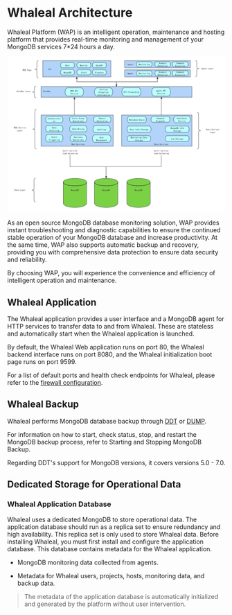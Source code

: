 # Whaleal Architecture

Whaleal Platform (WAP) is an intelligent operation, maintenance and hosting platform that provides real-time monitoring and management of your MongoDB services 7*24 hours a day.

![01-WhalealArchitecture](../../images/whaleal-platform-Images/01-whaleal-overview/01-whaleal-architecture/01-whaleal-architecture.png)

As an open source MongoDB database monitoring solution, WAP provides instant troubleshooting and diagnostic capabilities to ensure the continued stable operation of your MongoDB database and increase productivity. At the same time, WAP also supports automatic backup and recovery, providing you with comprehensive data protection to ensure data security and reliability. 

By choosing WAP, you will experience the convenience and efficiency of intelligent operation and maintenance.



## Whaleal Application

The Whaleal application provides a user interface and a MongoDB agent for HTTP services to transfer data to and from Whaleal. These are stateless and automatically start when the Whaleal application is launched.

By default, the Whaleal Web application runs on port 80, the Whaleal backend interface runs on port 8080, and the Whaleal initialization boot page runs on port 9599.

For a list of default ports and health check endpoints for Whaleal, please refer to the [firewall configuration](../08-Security/01-ConfigureFirewalltoAccessWhaleal.md).



## Whaleal Backup

Whaleal performs MongoDB database backup through [DDT](https://docs.whaleal.com/DocumentDataTransfer/) or [DUMP](https://www.mongodb.com/docs/database-tools/mongodump/).

For information on how to start, check status, stop, and restart the MongoDB backup process, refer to Starting and Stopping MongoDB Backup.

Regarding DDT's support for MongoDB versions, it covers versions 5.0 - 7.0.



## Dedicated Storage for Operational Data

### Whaleal Application Database

Whaleal uses a dedicated MongoDB to store operational data. The application database should run as a replica set to ensure redundancy and high availability. This replica set is only used to store Whaleal data. Before installing Whaleal, you must first install and configure the application database. This database contains metadata for the Whaleal application.

* MongoDB monitoring data collected from agents.

* Metadata for Whaleal users, projects, hosts, monitoring data, and backup data.

> The metadata of the application database is automatically initialized and generated by the platform without user intervention.
